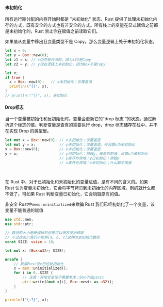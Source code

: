 #### 未初始化

所有运行期分配的内存开始时都是 "未初始化" 状态，Rust 提供了处理未初始化内存的方式，既有安全的方式也有非安全的方式。所有栈上的变量在显式赋值之前都是未初始化的，Rust 禁止你在赋值之前读取它们。

如果值从变量中移出且变量类型不是 Copy，那么变量逻辑上处于未初始化状态。

```rust
let x = 0;
let y = Box::new(0);
let z1 = x; // x仍然是合法的，因为i32是Copy
let z2 = y; // y现在逻辑上未初始化，因为Box不是Copy

let x;
if true {
  x = Box::new(0);   // x未初始化；仅覆盖值
  println!("{}", x);
}
// println!("{}", x); 未初始化
```

#### Drop标志 

当一个变量被初始化和反初始化时，变量会更新它的”drop 标志 “的状态。通过解析这个标志的值，判断变量是否真的需要执行 drop，drop 标志储存在栈中，并不在实现 Drop 的类型里。

```rust
let mut x = Box::new(0); // x未初始化；仅覆盖值
let mut y = x;           // y未初始化；仅覆盖值，并设置x为未初始化
x = Box::new(0);         // x未初始化；仅覆盖值
y = x;                   // y已初始化；销毁y，覆盖它的值，设置x为未初始化
                         // y离开作用域；y已初始化；销毁y
                         // x离开作用域；x未初始化；什么都不用做
```

​          

在 Rust 中，对于已初始化和未初始化的变量赋值，是有不同的含义的。如果 Rust 认为变量未初始化，它会将字节拷贝到未初始化的内存区域，别的就什么都不做了。可如果 Rust 判断变量已初始化，它会销毁原有的值。

非安全 Rust中`mem::uninitialized`来欺骗 Rust 我们已经初始化了一个变量，该变量不能普通的赋值

```rust
use std::mem;
use std::ptr;

// 数组的大小是硬编码的但是可以很方便地修改
// 不过这表示我们不能用[a, b, c]这种方式初始化数组
const SIZE: usize = 10;

let mut x: [Box<u32>; SIZE];

unsafe {
    // 欺骗Rust说x已经被初始化
    x = mem::uninitialized();
    for i in 0..SIZE {
        // 注意：异常安全性不需要考虑；Box不会panic
        ptr::write(&mut x[i], Box::new(i as u32));
    }
}

println!("{:?}", x);
```



